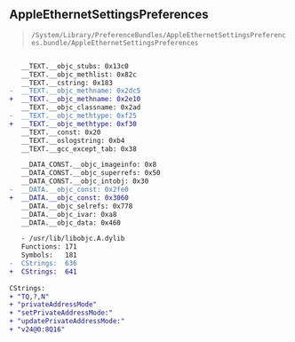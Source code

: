## AppleEthernetSettingsPreferences

> `/System/Library/PreferenceBundles/AppleEthernetSettingsPreferences.bundle/AppleEthernetSettingsPreferences`

```diff

   __TEXT.__objc_stubs: 0x13c0
   __TEXT.__objc_methlist: 0x82c
   __TEXT.__cstring: 0x183
-  __TEXT.__objc_methname: 0x2dc5
+  __TEXT.__objc_methname: 0x2e10
   __TEXT.__objc_classname: 0x2ad
-  __TEXT.__objc_methtype: 0xf25
+  __TEXT.__objc_methtype: 0xf30
   __TEXT.__const: 0x20
   __TEXT.__oslogstring: 0xb4
   __TEXT.__gcc_except_tab: 0x38

   __DATA_CONST.__objc_imageinfo: 0x8
   __DATA_CONST.__objc_superrefs: 0x50
   __DATA_CONST.__objc_intobj: 0x30
-  __DATA.__objc_const: 0x2fe0
+  __DATA.__objc_const: 0x3060
   __DATA.__objc_selrefs: 0x778
   __DATA.__objc_ivar: 0xa8
   __DATA.__objc_data: 0x460

   - /usr/lib/libobjc.A.dylib
   Functions: 171
   Symbols:   181
-  CStrings:  636
+  CStrings:  641
 
CStrings:
+ "TQ,?,N"
+ "privateAddressMode"
+ "setPrivateAddressMode:"
+ "updatePrivateAddressMode:"
+ "v24@0:8Q16"

```
